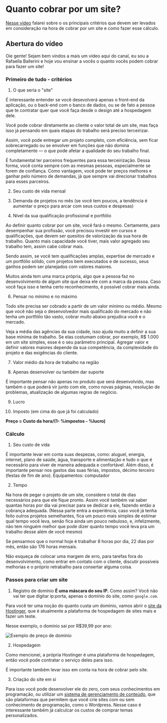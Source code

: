# Quanto cobrar por um site?

[Nesse vídeo]() falarei sobre o os principais critérios que devem ser levados em consideração na hora de cobrar por um site e como fazer esse cálculo.

## Abertura do vídeo

Oie gente! Sejam bem vindos a mais um vídeo aqui do canal, eu sou a Rafaella Ballerini e hoje vou ensinar a vocês o quanto vocês podem cobrar para fazer um site!

### Primeiro de tudo - critérios

1. O que seria o "site"

É interessante entender se você desevolverá apenas o front-end da aplicação, ou o back-end com o banco de dados, ou se de fato a pessoa que te contratar quer que você faça desde o design até a hospedagem dele.

Você pode cobrar diretamente ao cliente o valor total de um site, mas faça isso já pensando em quais etapas do trabalho será preciso terceirizar.

Assim, você pode entregar um projeto completo, com eficiência, sem ficar sobrecarregado ou se envolver em funções que não domina completamente — o que pode afetar a qualidade do seu trabalho final.

É fundamental ter parceiros frequentes para essa terceirização. Dessa forma, você conta sempre com as mesmas pessoas, especialmente se forem de confiança. Como vantagem, você pode ter preços melhores e ganhar pelo número de demandas, já que sempre vai direcionar trabalhos para esses parceiros.

2. Seu custo de vida mensal

3. Demanda de projetos no mês (se você tem poucos, a tendência é aumentar o preço para arcar com seus custos e despesas)

4. Nível da sua qualificação profissional e portfólio

Ao definir quanto cobrar por um site, você fará o mesmo. Certamente, para desempenhar sua profissão, você precisou investir em cursos e qualificações, que devem ser quesitos de valorização da sua hora de trabalho. Quanto mais capacidade você tiver, mais valor agregado seu trabalho tem, assim cabe cobrar mais.

Sendo assim, se você tem qualificações amplas, expertise de mercado e um portfólio sólido, com projetos bem executados e de sucesso, seus ganhos podem ser planejados com valores maiores.

Muitos ainda tem uma marca própria, algo que a pessoa faz no desenvolvimento de algum site que deixa ele com a marca da pessoa. Caso você faça isso e tenha certo reconhecimento, é possível cobrar mais ainda.

6. Pensar no mínimo e no máximo

Todo site precisa ser cobrado a partir de um valor mínimo ou médio. Mesmo que você não seja o desenvolvedor mais qualificado do mercado e não tenha um portfólio tão vasto, cobrar muito abaixo prejudica você e o mercado.

Veja a média das agências da sua cidade, isso ajuda muito a definir a sua base mínima de trabalho. Se elas costumam cobrar, por exemplo, R$ 1.000 em um site simples, esse é o seu parâmetro principal. Agregar valor e definir valores maiores depende da sua competência, da complexidade do projeto e das exigências do cliente.

7. Valor médio da hora de trabalho na região

8. Apenas desenvolver ou também dar suporte

É importante pensar não apenas no produto que será desenvolvido, mas também o que poderá vir junto com ele, como novas páginas, resolução de problemas, atualização de algumas regras de negócio.

9. Lucro

10. Imposto (em cima do que já foi calculado)

**Preço = Custo da hora/(1- %impostos - %lucro)**

### Cálculo

1. Seu custo de vida

É importante levar em conta suas despezas, como:
aluguel, energia, internet, plano de saúde, água, transporte e alimentação e tudo o que é necessário para viver de maneira adequada e confortável.
Além disso, é importante pensar nos gastos das suas férias, impostos, décimo terceiro (festas de fim de ano).
Equipamentos: computador

2. Tempo

Na hora de pegar o projeto de um site, considere o total de dias necessários para que ele fique pronto. Assim você também vai saber quantas horas por dia vai precisar para se dedicar a ele, fazendo então a cobrança adequada. (Nessa parte entra a experiência, caso você já tenha feito outros projetos semelhantes, fica um pouco mais simples de estimar qual tempo você leva, senão fica ainda um pouco nebuloso, e, infelizmente, não tem ninguém melhor que pode dizer quanto tempo você leva pra um trabalho desse além de você mesmo)

Se pensarmos que o normal hoje é trabalhar 8 horas por dia, 22 dias por mês, então são 176 horas mensais.

Não esqueça de colocar uma margem de erro, para tarefas fora do desenvolvimento, como entrar em contato com o cliente, discutir possíveis melhorias e o próprio retrabalho para consertar alguma coisa.

### Passos para criar um site

1. Registro de domínio
**É uma máscara do seu IP.** Como assim? Você não vai ter que digitar ip:porta, apenas o domínio do site, como `google.com`.

Para você ter uma noção do quanto custa um domínio, vamos abrir o [site da Hostinger](https://www.hostinger.com.br/), que é atualmente a plataforma de hospedagem de sites mais e fazer um teste.

Nesse exemplo, o domínio sai por R$39,99 por ano:

![Exemplo de preço de domínio](https://media.discordapp.net/attachments/831974152667398214/871071659015172096/unknown.png?width=886&height=670)

2. Hospedagem

Como mencionei, a própria Hostinger é uma plataforma de hospedagem, então você pode contratar o serviço deles para isso.

É importante também levar isso em conta na hora de cobrar pelo site.

3. Criação do site em si

Para isso você pode desenvolver ele do zero, com seus conhecimentos em programação, ou utilizar um [sistema de gerenciamento de conteúdo](https://www.hostinger.com.br/tutoriais/o-que-e-cms), que são plataformas que permitem que você crie sites com ou sem conhecimento de programação, como o Wordpress. Nesse caso é interessante também já calculcar os custos de comprar temas personalizados.